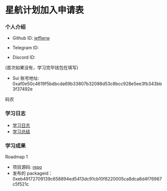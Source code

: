 # 星航计划加入申请表

### 个人介绍

- Github ID: [jeffierw](https://github.co/jeffierw)

- Telegram ID:

- Discord ID:

(首次如果没有，学习完毕钱包在填写)

- Sui 账号地址: 0xaf0e50c4619f5bdbcda69b33807b32088d53c8bcc928e5ee3fb343bb3f37492e

码农

### 学习日志

- [学习日志](.md)
- [学习总结](.md)

### 学习成果

Roadmap 1

- 项目源码: [repo](https://github.com/jeffierw/letsmove_demo/blob/main/task_3/sources/jeffierw_nft.move)
- 发布的 packageid：0xeb49172709139c658894ed5413dc91cb10f8220005ca8dca8d4f76987c5f521c
